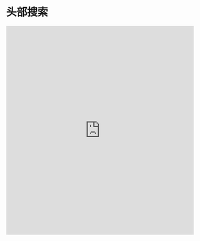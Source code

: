 # 头部搜索

<iframe width="100%" height="560" src="http://www.easybui.com/demo/source.html?url=pages/ui_controls/bui.searchbar_head&code=html,js,result" allowfullscreen="allowfullscreen" frameborder="0"></iframe>